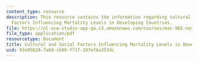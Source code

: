 ```yaml
---
content_type: resource
description: This resource contains the information regarding cultural and Social
  Factors Influencing Mortality Levels in Developing Countries.
file: https://ol-ocw-studio-app-qa.s3.amazonaws.com/courses/mas-965-nextlab-i-designing-mobile-technologies-for-the-next-billion-users-fall-2008/93e95b287a68cb80f71f107efba353dc_MITMAS_965F08_Lec07_jv.pdf
file_type: application/pdf
resourcetype: Document
title: Cultural and Social Factors Influencing Mortality Levels in Developing Countries
uid: 93e95b28-7a68-cb80-f71f-107efba353dc
---
```

